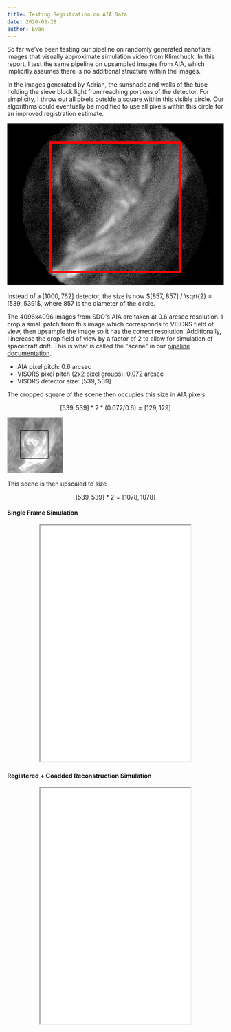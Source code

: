 ```yaml
---
title: Testing Registration on AIA Data
date: 2020-03-28
author: Evan
---
```


So far we've been testing our pipeline on randomly generated nanoflare images that visually approximate simulation video from Klimchuck.  In this report, I test the same pipeline on upsampled images from AIA, which implicitly assumes there is no additional structure within the images.

In the images generated by Adrian, the sunshade and walls of the tube holding the sieve block light from reaching portions of the detector.  For simplicity, I throw out all pixels outside a square within this visible circle.  Our algorithms could eventually be modified to use all pixels within this circle for an improved registration estimate.

![View from detector spacecraft.  In this simulation, we only use the pixels inside the red square for registration.](adrian.jpg)

Instead of a $[1000, 762]$ detector, the size is now $[857, 857] / \sqrt{2} = [539, 539]$, where 857 is the diameter of the circle.

The 4096x4096 images from SDO's AIA are taken at 0.6 arcsec resolution.  I crop a small patch from this image which corresponds to VISORS field of view, then upsample the image so it has the correct resolution.  Additionally, I increase the crop field of view by a factor of 2 to allow for simulation of spacecraft drift.  This is what is called the "scene" in our [pipeline documentation](/reports/pipeline/).

- AIA pixel pitch: 0.6 arcsec
- VISORS pixel pitch (2x2 pixel groups): 0.072 arcsec
- VISORS detector size: [539, 539]

The cropped square of the scene then occupies this size in AIA pixels

$$[539, 539] * 2 * (0.072 / 0.6) = [129, 129]$$

![Cropped scene from [AIA image](https://sdo.gsfc.nasa.gov/assets/img/browse/2012/12/20/20121220_000032_4096_0304.jpg), with black square around VISORS FOV](scene_fov.bmp)

This scene is then upscaled to size

$$[539, 539] * 2 = [1078, 1078]$$

#### Single Frame Simulation

<figure style="text-align: center">
<iframe src="noisy_frame.html" height=550 width=350></iframe>
</figure>

#### Registered + Coadded Reconstruction Simulation

<figure style="text-align: center">
<iframe src="coadded.html" height=550 width=350></iframe>
</figure>

